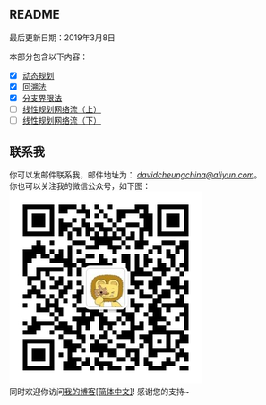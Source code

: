 ﻿## README

最后更新日期：2019年3月8日

本部分包含以下内容：
 - [x] [动态规划](https://github.com/dqhplhzz2008/Study-notes/blob/master/Algorithm/dynamicprogramming.md)
 - [x] [回溯法](https://github.com/dqhplhzz2008/Study-notes/blob/master/Algorithm/backtrack.md)
 - [x] [分支界限法](https://github.com/dqhplhzz2008/Study-notes/blob/master/Algorithm/branchbound.md)
 - [ ] [线性规划网络流（上）](https://github.com/dqhplhzz2008/Study-notes/blob/master/Algorithm/linearprogramming1.md)
  - [ ] [线性规划网络流（下）](https://github.com/dqhplhzz2008/Study-notes/blob/master/Algorithm/linearprogramming2.md)

## 联系我
你可以发邮件联系我，邮件地址为： *davidcheungchina@aliyun.com*。<br>
你也可以关注我的微信公众号，如下图：
![](https://github.com/dqhplhzz2008/dqhplhzz2008.github.io/raw/master/weixingongzhonghao.jpg)  <br>
同时欢迎你访问[我的博客[简体中文]](http://www.yushuai.xyz)!
感谢您的支持~
